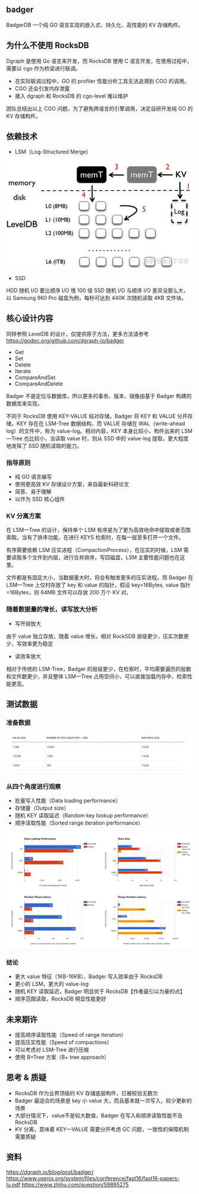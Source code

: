 

## badger

BadgerDB 一个纯 GO 语言实现的嵌入式、持久化、高性能的 KV 存储构件。

## 为什么不使用  RocksDB

Dgraph 是使用 Go 语言来开发，而 RocksDB 使用 C 语言开发，在使用过程中，需要以 cgo 作为桥梁进行联调。

- 在实际联调过程中，GO 的 profiler 性能分析工具无法追溯到 CGO 的调用。
- CGO 还会引发内存泄露
- 接入 dgraph 和 RocksDB 的 cgo-level 难以维护

团队总结出以上 CGO 问题，为了避免跨语言的引擎调用，决定自研开发纯 GO 的 KV 存储构件。


## 依赖技术

- LSM（Log-Structured Merge）

![](media/15959231821248.jpg)


- SSD

HDD 随机 I/O 要比顺序 I/O 慢 100 倍
SSD 随机 I/O 与顺序 I/O 差异没那么大，以 Samsung 960 Pro 磁盘为例，每秒可达到 440K 次随机读取 4KB 文件块。





## 核心设计内容

同样参照 LevelDB 的设计，仅提供原子方法，更多方法请参考 https://godoc.org/github.com/dgraph-io/badger

 - Get
 - Set
 - Delete
 - Iterate
 - CompareAndSet
 - CompareAndDelete
 
Badger 不是定位与数据库，所以更多的事务、版本、镜像由基于 Badger 构建的数据库来实现。
 
不同于 RocksDB 使用 KEY-VALUE 结对存储，Badger 将 KEY 和 VALUE 分开存储，KEY 存在在 LSM-Tree 数据结构，而 VALUE 存储在 WAL（write-ahead log）的文件中，称为 value-log。相对内容，KEY 本身比较小，构件出来的 LSM—Tree 也比较小，当读取 value 时，则从 SSD 中的 value-log 提取，更大程度地发挥了 SSD 随机读取的能力。


### 指导原则

- 纯 GO 语言编写
- 使用更高效 KV 存储设计方案，来自最新科研论文
- 简答、易于理解
- 以作为 SSD 核心组件

### KV 分离方案

在 LSM—Tree 的设计，保持单个 LSM 有序是为了更为高效地命中提取或者范围索取。当有了排序功能，在进行 KEYS 检索时，在每一层至多打开一个文件。

有序需要依赖 LSM 压实进程（CompactionProcess），在压实的时候，LSM 需要读取多个文件到内层，进行合并排序，写回磁盘，LSM 主要性能问题也在这里。

文件都是有固定大小，当数据量大时，将会有触发更多的压实进程。而 Badger 在 LSM—Tree 上仅村存放了 key 和 value 的指针，假设 key=16Bytes, value 指针=16Bytes，则 64MB 文件可以存放 200 万个 KV 对。


### 随着数据量的增长，读写放大分析

- 写开销放大

由于 value 独立存放，随着 value 增长，相对 RockSDB 层级更少，压实次数更少，写效率更为稳定

- 读效率放大

相对于传统的 LSM-Tree，Badger 的层级更少，在检索时，平均需要遍历的层数和文件数更少，并且整体 LSM—Tree 占用空间小，可以直接加载内存中，检索性能更高。


## 测试数据


### 准备数据
![](media/15959205311883.jpg)

### 从四个角度进行观察

- 批量写入性能（Data loading performance）
- 存储量（Output size）
- 随机 KEY 读取延迟（Random key lookup performance）
- 顺序读取性能（Sorted range iteration performance）


![](media/15959131163482.jpg)

### 结论

- 更大 value 特征（1KB-16KB），Badger 写入效率由于 RocksDB
- 更小的 LSM，更大的 value-log
- 随机 KEY 读取延迟，Badger 明显优于 RocksDB【作者最引以为豪的点】
- 顺序范围读取，RocksDB 明显性能更好


## 未来期许

- 提高顺序读取性能（Speed of range iteration）
- 提高压实性能（Speed of compactions）
- 可以考虑对 LSM-Tree 进行压缩
- 使用 B+Tree 方案（B+ tree approach）



## 思考 & 质疑

- RocksDB 作为业界顶级的 KV 存储底层构件，已被校验无数次
- Badger 最适合的场景是 key 小 value 大，而且基本就一次写入，较少更新的场景 
- 大部分情况下，value不是较大数值，Badger 在写入和顺序读取性能不及 RocksDB
- KV 分离，意味着 KEY—VALUE 需要分开考虑 GC 问题，一致性的保障机制需要质疑


## 资料

https://dgraph.io/blog/post/badger/
https://www.usenix.org/system/files/conference/fast16/fast16-papers-lu.pdf
https://www.zhihu.com/question/59895275

